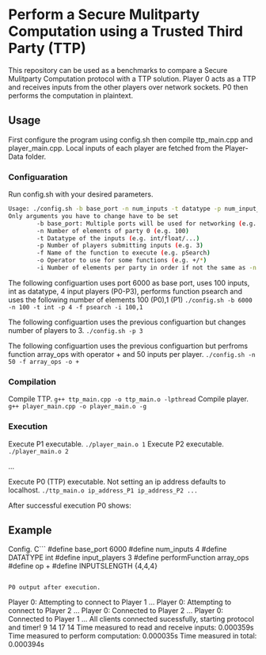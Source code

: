 # Perform a Secure Mulitparty Computation using a Trusted Third Party (TTP)
This repository can be used as a benchmarks to compare a Secure Mulitparty Computation protocol with a TTP solution. Player 0 acts as a TTP and receives inputs from the other players over network sockets. P0 then performs the computation in plaintext.

## Usage
First configure the program using config.sh then compile ttp_main.cpp and player_main.cpp. Local inputs of each player are fetched from the Player-Data folder.

### Configuaration
Run config.sh with your desired parameters.

```bash
Usage: ./config.sh -b base_port -n num_inputs -t datatype -p num_input_players -f function_name -o operator -i input_length
Only arguments you have to change have to be set
        -b base_port: Multiple ports will be used for networking (e.g. 6000)
        -n Number of elements of party 0 (e.g. 100)
        -t Datatype of the inputs (e.g. int/float/...)
        -p Number of players submitting inputs (e.g. 3)
        -f Name of the function to execute (e.g. pSearch)
        -o Operator to use for some functions (e.g. +/*)
        -i Number of elements per party in order if not the same as -n (e.g. 100,1)
```

The following configuartion uses port 6000 as base port, uses 100 inputs, int as datatype, 4 input players (P0-P3), performs function psearch and uses the following number of elements 100 (P0),1 (P1) 
`./config.sh -b 6000 -n 100 -t int -p 4 -f psearch -i 100,1`

The following configuartion uses the previous configuartion but changes number of players to 3.
`./config.sh -p 3`

The following configuartion uses the previous configuartion  but perfroms function array_ops with operator + and 50 inputs per player.
`./config.sh -n 50 -f array_ops -o +`

### Compilation
Compile TTP.
`g++ ttp_main.cpp -o ttp_main.o -lpthread`
Compile player.
`g++ player_main.cpp -o player_main.o -g`

### Execution
Execute P1 executable.
`./player_main.o 1`
Execute P2 executable.
`./player_main.o 2`

...

Execute P0 (TTP) executable. Not setting an ip address defaults to localhost.
`./ttp_main.o ip_address_P1 ip_address_P2 ...`

After successful execution P0 shows:
## Example

Config.
C```
#define base_port 6000
#define num_inputs 4
#define DATATYPE int
#define input_players 3
#define performFunction array_ops
#define op +
#define INPUTSLENGTH {4,4,4}
```

P0 output after execution.
```
Player 0: Attempting to connect to Player 1 ...
Player 0: Attempting to connect to Player 2 ...
Player 0: Connected to Player 2 ...
Player 0: Connected to Player 1 ...
All clients connected sucessfully, starting protocol and timer!
9 14 17 14
Time measured to read and receive inputs: 0.000359s
Time measured to perform computation: 0.000035s
Time measured in total: 0.000394s
```

